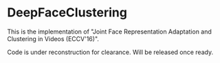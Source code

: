 # DeepFaceClustering

This is the implementation of "Joint Face Representation Adaptation and Clustering in Videos (ECCV'16)".

Code is under reconstruction for clearance. Will be released once ready.
